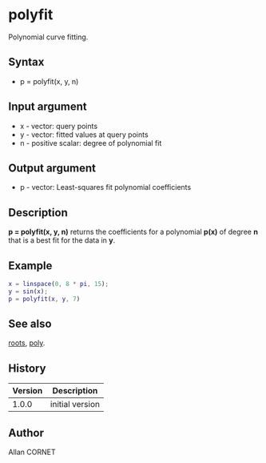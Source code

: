 

# polyfit

Polynomial curve fitting.

## Syntax

- p = polyfit(x, y, n)

## Input argument

 - x - vector: query points
 - y - vector: fitted values at query points
 - n - positive scalar: degree of polynomial fit

## Output argument

 - p - vector: Least-squares fit polynomial coefficients

## Description


  <p><b>p = polyfit(x, y, n)</b> returns the coefficients for a polynomial <b>p(x)</b> of degree <b>n</b> that is a best fit for the data in <b>y</b>.</p>


## Example

```matlab
x = linspace(0, 8 * pi, 15);
y = sin(x);
p = polyfit(x, y, 7)
```

## See also

[roots](roots.md), [poly](poly.md).
## History

|Version|Description|
|------|------|
|1.0.0|initial version|


## Author

Allan CORNET



